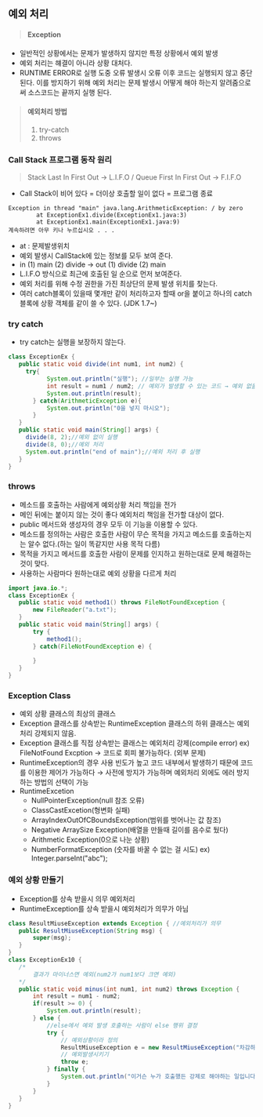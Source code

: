 ## 예외 처리
> #### Exception
* 일반적인 상황에서는 문제가 발생하지 않지만 특정 상황에서 예외 발생
* 예외 처리는 햬결이 아니라 상황 대처다.
* RUNTIME ERROR로 실행 도중 오류 발생시 오류 이후 코드는 실행되지 않고 중단된다. 이를 방지하기 위해 예외 처리는 문제 발생시 어떻게 해야 하는지 알려줌으로써 소스코드는 끝까지 실행 된다.
> #### 예외처리 방법
> 01. try-catch
> 02. throws 
### Call Stack 프로그램 동작 원리
> Stack Last In First Out → L.I.F.O
> / Queue First In First Out → F.I.F.O
* Call Stack이 비어 있다 = 더이상 호출할 일이 없다 = 프로그램 종료
```
Exception in thread "main" java.lang.ArithmeticException: / by zero
        at ExceptionEx1.divide(ExceptionEx1.java:3)
        at ExceptionEx1.main(ExceptionEx1.java:9)
계속하려면 아무 키나 누르십시오 . . .
```
* at : 문제발생위치
* 예외 발생시 CallStack에 있는 정보를 모두 보여 준다.
* in (1) main (2) divide → out (1) divide (2) main
* L.I.F.O 방식으로 최근에 호출된 일 순으로 먼저 보여준다.
* 예외 처리를 위해 수정 권한을 가진 최상단의 문제 발생 위치를 찾는다.
* 여러 catch블록이 있을때 몇개만 같이 처리하고자 할때 or을 붙이고 하나의 catch블록에 상황 객체를 같이 쓸 수 있다. (JDK 1.7~)
### try catch
* try catch는 실행을 보장하지 않는다.
 ```java
class ExceptionEx {
	public static void divide(int num1, int num2) {
      try{
            System.out.println("실행"); //일부는 실행 가능
            int result = num1 / num2; // 예외가 발생할 수 있는 코드 → 예외 없을때 실행/예외가 발생시 catch블록으로 넘어감
            System.out.println(result);
        } catch(ArithmeticException e){
            System.out.println("0을 넣지 마시오");
        }
	}
	public static void main(String[] args) {
      divide(8, 2);//예외 없이 실행
      divide(8, 0);//예외 처리
      System.out.println("end of main");//예외 처리 후 실행
	}
}

```
### throws
* 메소드를 호출하는 사람에게 예외상황 처리 책임을 전가
* 메인 뒤에는 붙이지 않는 것이 좋다 예외처리 책임을 전가할 대상이 없다.
* public 메서드와 생성자의 경우 모두 이 기능을 이용할 수 있다.
* 메소드를 정의하는 사람은 호출한 사람이 무슨 목적을 가지고 메소드를 호출하는지는 알수 없다.(하는 일이 똑같지만 사용 목적 다름)
* 목적을 가지고 메서드를 호출한 사람이 문제를 인지하고 원하는대로 문제 해결하는 것이 맞다.
* 사용하는 사람마다 원하는대로 예외 상황을 다르게 처리
 ```java
import java.io.*;
class ExceptionEx {
	public static void method1() throws FileNotFoundException {
		new FileReader("a.txt");
	}
	public static void main(String[] args) {
		try {
			method1();
		} catch(FileNotFoundException e) {
			
		}
	}
}
```
### Exception Class
* 예외 상황 클래스의 최상의 클래스
* Exception 클래스를 상속받는 RuntimeException 클래스의 하위 클래스는 예외처리 강제되지 않음.
* Exception 클래스를 직접 상속받는 클래스는 예외처리 강제(compile error) ex) FileNotFound Excption → 코드로 회피 불가능하다. (외부 문제)
* RuntimeException의 경우 사용 빈도가 높고 코드 내부에서 발생하기 때문에 코드를 이용한 제어가 가능하다 → 사전에 방지가 가능하며 예외처리 외에도 에러 방지하는 방법의 선택이 가능
* RuntimeExcetion
  * NullPointerException(null 참조 오류)
  * ClassCastExcetion(형변화 실패)
  * ArrayIndexOutOfCBoundsException(범위를 벗어나는 값 참조)
  * Negative ArraySize Exception(배열을 만들때 길이를 음수로 뒀다)
  * Arithmetic Exception(0으로 나눈 상황)
  * NumberFormatException (숫자를 바꿀 수 없는 걸 시도) ex) Integer.parseInt("abc");
 ### 예외 상황 만들기
* Exception를 상속 받을시 의무 예외처리
* RuntimeException를 상속 받을시 예외처리가 의무가 아님
 ```java
class ResultMiuseException extends Exception { //예외처리가 의무
	public ResultMiuseException(String msg) {
		super(msg);
	}
}
class ExceptionEx10 {
	/*
		결과가 마이너스면 예외(num2가 num1보다 크면 예외)
	*/
	public static void minus(int num1, int num2) throws Exception {
		int result = num1 - num2;
		if(result >= 0) {
			System.out.println(result);
		} else {
			//else에서 예외 발생 호출하는 사람이 else 행위 결정
			try {
				// 예외상황이라 정의
				ResultMiuseException e = new ResultMiuseException("차감하는 수가 더 클수 없습니다.");
				// 예외발생시키기
				throw e;
			} finally {
				System.out.println("이거슨 누가 호출했든 강제로 해야하는 일입니다.");
			}
		}
	}
}
```

